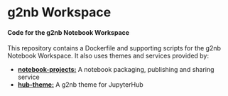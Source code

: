 # g2nb Workspace

#### Code for the g2nb Notebook Workspace

This repository contains a Dockerfile and supporting scripts for the g2nb Notebook Workspace. It also uses themes and 
services provided by:

* [**notebook-projects:**](https://github.com/g2nb/notebook-projects) A notebook packaging, publishing and sharing service
* [**hub-theme:**](https://github.com/g2nb/hub-theme) A g2nb theme for JupyterHub